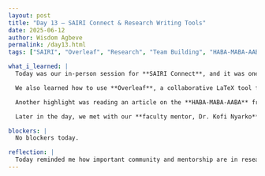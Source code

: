 ```yaml
---
layout: post
title: "Day 13 – SAIRI Connect & Research Writing Tools"
date: 2025-06-12
author: Wisdom Agbeve
permalink: /day13.html
tags: ["SAIRI", "Overleaf", "Research", "Team Building", "HABA-MABA-AABA", "Mentorship"]

what_i_learned: |
  Today was our in-person session for **SAIRI Connect**, and it was one of the most engaging days so far. I got the chance to meet and interact with other research interns face-to-face. We played team-building games that helped us bond and made the research environment feel more collaborative and welcoming.

  We also learned how to use **Overleaf**, a collaborative LaTeX tool for writing research papers. It was my first time using it, but I’m already beginning to see how useful it’ll be for organizing our project report. We explored how to structure a paper, format citations, and work as a team on the same document in real time.

  Another highlight was reading an article on the **HABA-MABA-AABA** framework, which helps determine whether a task should be handled by **Humans (HABA)**, **Machines (MABA)**, or **Both (AABA)**. It’s a helpful way to think about collaboration between AI and humans, which ties directly into our project’s focus on AI systems in aviation.

  Later in the day, we met with our **faculty mentor, Dr. Kofi Nyarko**, to go over our progress so far. We discussed the challenges we’ve faced—especially around data quality—and brainstormed possible models we can explore moving forward. It was helpful to get his feedback and hear his suggestions on refining our approach.

blockers: |
  No blockers today.

reflection: |
  Today reminded me how important community and mentorship are in research. Meeting everyone in person helped build a stronger connection to the work we’re doing. Learning Overleaf and the HABA-MABA-AABA model expanded my view of what it takes to build a strong research project. I also appreciated the time with Dr. Kofi, whose guidance gave us more clarity on our direction.
---
```

